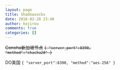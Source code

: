 ```yaml
---
layout: page
title: Shadowsocks
date: 2016-02-28 23:48
author: kojirou
comments: true
categories: []
---
```

<del datetime="2016-07-04T04:40:43+00:00">Conoha新加坡节点</del>
<code><del datetime="2016-07-04T04:40:43+00:00">{
"server_port":8390,
"method":"chacha20"
}</del></code>

DO美国
<code>{
"server_port":8390,
"method":"aes-256"
}</code>
